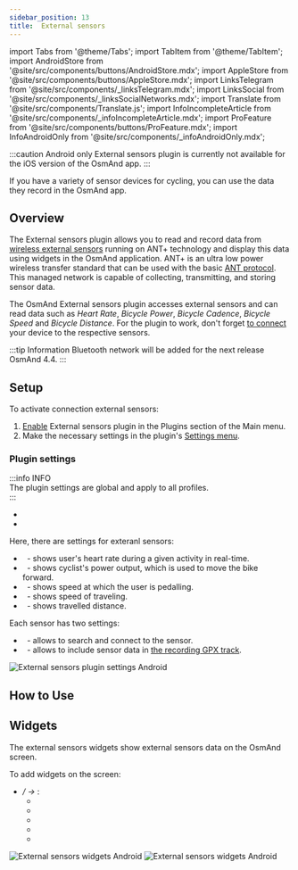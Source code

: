 ```yaml
---
sidebar_position: 13
title:  External sensors
---
```


import Tabs from '@theme/Tabs';
import TabItem from '@theme/TabItem';
import AndroidStore from '@site/src/components/buttons/AndroidStore.mdx';
import AppleStore from '@site/src/components/buttons/AppleStore.mdx';
import LinksTelegram from '@site/src/components/_linksTelegram.mdx';
import LinksSocial from '@site/src/components/_linksSocialNetworks.mdx';
import Translate from '@site/src/components/Translate.js';
import InfoIncompleteArticle from '@site/src/components/_infoIncompleteArticle.mdx';
import ProFeature from '@site/src/components/buttons/ProFeature.mdx';
import InfoAndroidOnly from '@site/src/components/_infoAndroidOnly.mdx';

<InfoIncompleteArticle/>

:::caution Android only
External sensors plugin is currently not available for the iOS version of the OsmAnd app.
:::

If you have a variety of sensor devices for cycling, you can use the data they record in the OsmAnd app.

<!--The plugin allows to add external sensors for displaying data on the OsmAnd screen.  

By this plugin you can have additional data on the OsmAnd screen from [wireless external sensors
 -->

## Overview
The External sensors plugin allows you to read and record data from [wireless external sensors](https://en.wikipedia.org/wiki/Wireless_sensor_network) running on ANT+ technology and display this data using widgets in the OsmAnd application. ANT+ is an ultra low power wireless transfer standard that can be used with the basic [ANT protocol](https://en.wikipedia.org/wiki/ANT_(network)). This managed network is capable of collecting, transmitting, and storing sensor data.  

The OsmAnd External sensors plugin accesses external sensors and can read data such as *Heart Rate*, *Bicycle Power*, *Bicycle Cadence*, *Bicycle Speed* and *Bicycle Distance*. For the plugin to work, don't forget [to connect](https://www.thisisant.com/consumer/ant-101/ant-in-phones) your device to the respective sensors.  

:::tip Information
Bluetooth network will be added for the next release OsmAnd 4.4.
:::

## Setup 

To activate connection external sensors: 
   
1. [Enable](../plugins/index.md#enable--disable) External sensors plugin in the Plugins section of the Main menu.    
2. Make the necessary settings in the plugin's [Settings menu](#plugin-settings).


### Plugin settings

:::info INFO  
The plugin settings are global and apply to all profiles.  
:::


- *<Translate android="true" ids="shared_string_menu,plugin_settings,external_sensors_plugin_name"/>* 
- *<Translate android="true" ids="shared_string_menu,configure_profile,plugins_settings,external_sensors_plugin_name"/>* 

Here, there are settings for exteranl sensors:
- &nbsp;_<Translate android="true" ids="map_widget_ant_heart_rate"/>_ - shows user's heart rate during a given activity in real-time.
- &nbsp;_<Translate android="true" ids="map_widget_ant_bicycle_power"/>_ - shows cyclist's power output, which is used to move the bike forward.
- &nbsp;_<Translate android="true" ids="map_widget_ant_bicycle_cadence"/>_ - shows speed at which the user is pedalling.
- &nbsp;_<Translate android="true" ids="map_widget_ant_bicycle_speed"/>_ - shows speed of traveling.
- &nbsp;_<Translate android="true" ids="map_widget_ant_bicycle_dist"/>_ - shows travelled distance.

Each sensor has two settings:
- &nbsp;_<Translate android="true" ids="ant_read_data"/>_ - allows to search and connect to the sensor.
- &nbsp;_<Translate android="true" ids="ant_write_to_gpx"/>_ - allows to include sensor data in [the recording GPX track](../plugins/trip-recording.md).

![External sensors plugin settings Android](@site/static/img/plugins/sensors/ant_settings_android.png)




## How to Use

<!--### Support external devices ANT+

At this release, we added support for [external ANT+ devices](https://en.wikipedia.org/wiki/ANT_(network)#ANT+) (speed, cadence, heart rate, distance, cycle power, temperature). The support external Bluetooth devices is planned for the next release.  

**Added support for ANT+ sensors.**

At this release, we added support [external devices ANT+](https://en.wikipedia.org/wiki/ANT_(network)#ANT+) (speed, cadence, heart rate, distance, cycle power, temperature). The support external devices Bluetooth we will plan for the next release. 

-->


## Widgets

The external sensors widgets show external sensors data on the OsmAnd screen. 

<!-- The Parking widget is added automatically to widgets list when you enable the Parking plugin. Before setting up a parking spot, make sure the widget is on the screen, and if not, add it in the Configure Screen menu. The Parking widget will help you quickly find a parking spot on the map.-->


<!--You can add or delete the Parking widget by following this path:-->
To add widgets on the screen:
- *<Translate android="true" ids="shared_string_menu,layer_map_appearance,map_widget_left"/> /<Translate android="true" ids="map_widget_right"/> → <Translate android="true" ids="external_sensor_widgets"/>*:
   - &nbsp;_<Translate android="true" ids="map_widget_ant_heart_rate"/>_
   - &nbsp;_<Translate android="true" ids="map_widget_ant_bicycle_power"/>_
   - &nbsp;_<Translate android="true" ids="map_widget_ant_bicycle_cadence"/>_
   - &nbsp;_<Translate android="true" ids="map_widget_ant_bicycle_speed"/>_
   - &nbsp;_<Translate android="true" ids="map_widget_ant_bicycle_dist"/>_

![External sensors widgets Android](@site/static/img/plugins/sensors/ant_widgets_android.png) ![External sensors widgets Android](@site/static/img/plugins/sensors/ant_widgets_1_android.png)
 


